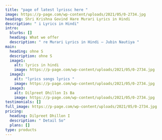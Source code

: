 ```yaml
---
title: "page of latest lyrissc here "
image: https://p-page.com/wp-content/uploads/2021/05/0-2734.jpg
heading: Shri Krishna Govind Hare Murari Lyrics in Hindi
description: " i Lyrics in Hindi"
intro:
  blurbs: []
  heading: What we offer
  description: " re Murari Lyrics in Hindi – Jubin Nautiya "
main:
  heading: ohne S
  description: ohne S
  image1:
    alt: lyrics in hindi
    image: https://p-page.com/wp-content/uploads/2021/05/0-2734.jpg
  image2:
    alt: "lyrics songs lyrics "
    image: https://p-page.com/wp-content/uploads/2021/05/0-2734.jpg
  image3:
    alt: Dilpreet Dhillon Is Ba
    image: https://p-page.com/wp-content/uploads/2021/05/0-2734.jpg
testimonials: []
full_image: https://p-page.com/wp-content/uploads/2021/05/0-2734.jpg
pricing:
  heading: Dilpreet Dhillon I
  description: " Detail So"
  plans: []
type: products
---
```

